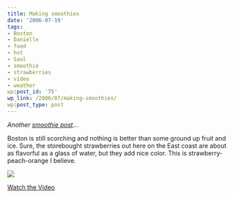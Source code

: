 ```yaml
---
title: Making smoothies
date: '2006-07-19'
tags:
- Boston
- Danielle
- food
- hot
- Saul
- smoothie
- strawberries
- video
- weather
wp:post_id: '75'
wp_link: /2006/07/making-smoothies/
wp:post_type: post
---
```


_Another [smoothie post](/taxonomy/term/126)..._

Boston is still scorching and nothing is better than some ground up fruit and ice. Sure, the storebought strawberries out here on the East coast are about as flavorful as a glass of water, but they add nice color. This is strawberry-peach-orange I believe.

  [ ![](http://blip.tv/uploadedFiles/Bensheldon-MakingSmoothies470-837.jpg) ](http://blip.tv/file/get/Bensheldon-MakingSmoothies470.mp4?source=3)



  [Watch the Video](http://blip.tv/file/get/Bensheldon-MakingSmoothies470.mp4?source=3)

